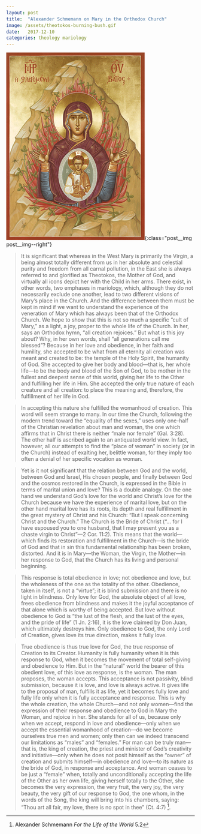 ```yaml
---
layout: post
title:  "Alexander Schmemann on Mary in the Orthodox Church"
image: /assets/theotokos-burning-bush.gif
date:   2017-12-10
categories: theology mariology
---
```


![Theotokos, the burning bush](/assets/theotokos-burning-bush.gif){:class="post__img post__img--right"}

>It is significant that whereas in the West Mary is primarily the Virgin, a being almost totally different from us in her absolute and celestial purity and freedom from all carnal pollution, in the East she is always referred to and glorified as Theotokos, the Mother of God, and virtually all icons depict her with the Child in her arms. There exist, in other words, two emphases in mariology, which, although they do not necessarily exclude one another, lead to two different visions of Mary’s place in the Church. <!--excerpt-->And the difference between them must be kept in mind if we want to understand the experience of the veneration of Mary which has always been that of the Orthodox Church. We hope to show that this is not so much a specific “cult of Mary,” as a light, a joy, proper to the whole life of the Church. In her, says an Orthodox hymn, “all creation rejoices.”
But what is this joy about? Why, in her own words, shall “all generations call me blessed”? Because in her love and obedience, in her faith and humility, she accepted to be what from all eternity all creation was meant and created to be: the temple of the Holy Spirit, the humanity of God. She accepted to give her body and blood—that is, her whole life—to be the body and blood of the Son of God, to be mother in the fullest and deepest sense of this world, giving her life to the Other and fulfilling her life in Him. She accepted the only true nature of each creature and all creation: to place the meaning and, therefore, the fulfillment of her life in God. 

>In accepting this nature she fulfilled the womanhood of creation. This word will seem strange to many. In our time the Church, following the modern trend toward the “equality of the sexes,” uses only one-half of the Christian revelation about man and woman, the one which affirms that in Christ there is neither “male nor female” (Gal. 3:28). The other half is ascribed again to an antiquated world view. In fact, however, all our attempts to find the “place of woman” in society (or in the Church) instead of exalting her, belittle woman, for they imply too often a denial of her specific vocation as woman. 

>Yet is it not significant that the relation between God and the world, between God and Israel, His chosen people, and finally between God and the cosmos restored in the Church, is expressed in the Bible in terms of marital union and love? This is a double analogy. On the one hand we understand God’s love for the world and Christ’s love for the Church because we have the experience of marital love, but on the other hand marital love has its roots, its depth and real fulfillment in the great mystery of Christ and his Church: “But I speak concerning Christ and the Church.” The Church is the Bride of Christ (“… for I have espoused you to one husband, that I may present you as a chaste virgin to Christ”—2 Cor. 11:2). This means that the world—which finds its restoration and fulfillment in the Church—is the bride of God and that in sin this fundamental relationship has been broken, distorted. And it is in Mary—the Woman, the Virgin, the Mother—in her response to God, that the Church has its living and personal beginning. 

>This response is total obedience in love; not obedience and love, but the wholeness of the one as the totality of the other. Obedience, taken in itself, is not a “virtue”; it is blind submission and there is no light in blindness. Only love for God, the absolute object of all love, frees obedience from blindness and makes it the joyful acceptance of that alone which is worthy of being accepted. But love without obedience to God is “the lust of the flesh, and the lust of the eyes, and the pride of life” (1 Jn. 2:16), it is the love claimed by Don Juan, which ultimately destroys him. Only obedience to God, the only Lord of Creation, gives love its true direction, makes it fully love. 

>True obedience is thus true love for God, the true response of Creation to its Creator. Humanity is fully humanity when it is this response to God, when it becomes the movement of total self-giving and obedience to Him. But in the “natural” world the bearer of this obedient love, of this love as response, is the woman. The man proposes, the woman accepts. This acceptance is not passivity, blind submission, because it is love, and love is always active. It gives life to the proposal of man, fulfills it as life, yet it becomes fully love and fully life only when it is fully acceptance and response. This is why the whole creation, the whole Church—and not only women—find the expression of their response and obedience to God in Mary the Woman, and rejoice in her. She stands for all of us, because only when we accept, respond in love and obedience—only when we accept the essential womanhood of creation—do we become ourselves true men and women; only then can we indeed transcend our limitations as “males” and “females.” For man can be truly man—that is, the king of creation, the priest and minister of God’s creativity and initiative—only when he does not posit himself as the “owner” of creation and submits himself—in obedience and love—to its nature as the bride of God, in response and acceptance. And woman ceases to be just a “female” when, totally and unconditionally accepting the life of the Other as her own life, giving herself totally to the Other, she becomes the very expression, the very fruit, the very joy, the very beauty, the very gift of our response to God, the one whom, in the words of the Song, the king will bring into his chambers, saying: “Thou art all fair, my love, there is no spot in thee” (Ct. 4:7) [^1].

[^1]: Alexander Schmemann _For the Life of the World_ 5.2